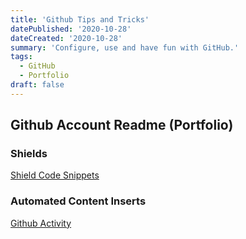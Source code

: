 ```yaml
---
title: 'Github Tips and Tricks'
datePublished: '2020-10-28'
dateCreated: '2020-10-28'
summary: 'Configure, use and have fun with GitHub.'
tags:
  - GitHub
  - Portfolio
draft: false
---
```


## Github Account Readme (Portfolio)

### Shields

[Shield Code Snippets](https://shields.io/category/monitoring)

### Automated Content Inserts

[Github Activity](https://github.com/jamesgeorge007/github-activity-readme)

